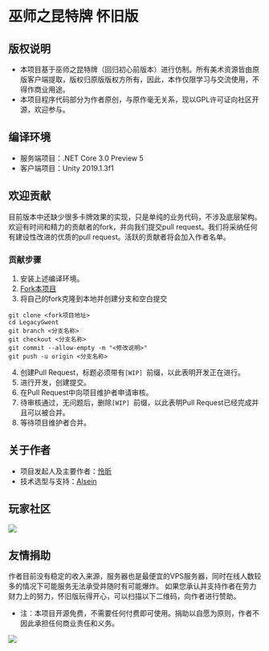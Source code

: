 # 巫师之昆特牌 怀旧版

## 版权说明

+ 本项目基于巫师之昆特牌（回归初心前版本）进行仿制。所有美术资源皆由原版客户端提取，版权归原版版权方所有，因此，本作仅限学习与交流使用，不得作商业用途。
+ 本项目程序代码部分为作者原创，与原作毫无关系，现以GPL许可证向社区开源，欢迎参与。

## 编译环境

+ 服务端项目：.NET Core 3.0 Preview 5
+ 客户端项目：Unity 2019.1.3f1

## 欢迎贡献

目前版本中还缺少很多卡牌效果的实现，只是单纯的业务代码，不涉及底层架构。欢迎有时间和精力的贡献者的fork，并向我们提交pull request。我们将采纳任何有建设性改进的优质的pull request。活跃的贡献者将会加入作者名单。

### 贡献步骤

1. 安装上述编译环境。
2. <a href="https://github.com/LegacyGwent/LegacyGwent/fork">Fork本项目</a>
3. 将自己的fork克隆到本地并创建分支和空白提交
```
git clone <fork项目地址>
cd LegacyGwent
git branch <分支名称>
git checkout <分支名称>
git commit --allow-empty -m "<修改说明>"
git push -u origin <分支名称>
```
4. 创建Pull Request，标题必须带有`[WIP] `前缀，以此表明开发正在进行。
5. 进行开发，创建提交。
6. 在Pull Request中向项目维护者申请审核。
7. 待审核通过，无问题后，删除`[WIP] `前缀，以此表明Pull Request已经完成并且可以被合并。
8. 等待项目维护者合并。

## 关于作者

+ 项目发起人及主要作者：<a href="https://github.com/DeusSeuca">怜昕</a>
+ 技术选型与支持：<a href="https://github.com/AlseinX">Alsein</a>

## 玩家社区

<img src="https://github.com/DeusSeuca/Cynthia.Card/raw/master/assets/group.png" />

## 友情捐助

作者目前没有稳定的收入来源，服务器也是最便宜的VPS服务器，同时在线人数较多的情况下可能服务无法承受并随时有可能爆炸。
如果您承认并支持作者在劳力财力上的努力，怀旧版玩得开心，可以扫描以下二维码，向作者进行赞助。
+ 注：本项目开源免费，不需要任何付费即可使用。捐助以自愿为原则，作者不因此承担任何商业责任和义务。



<img src="https://github.com/DeusSeuca/Cynthia.Card/raw/master/assets/donate.jpg" />
